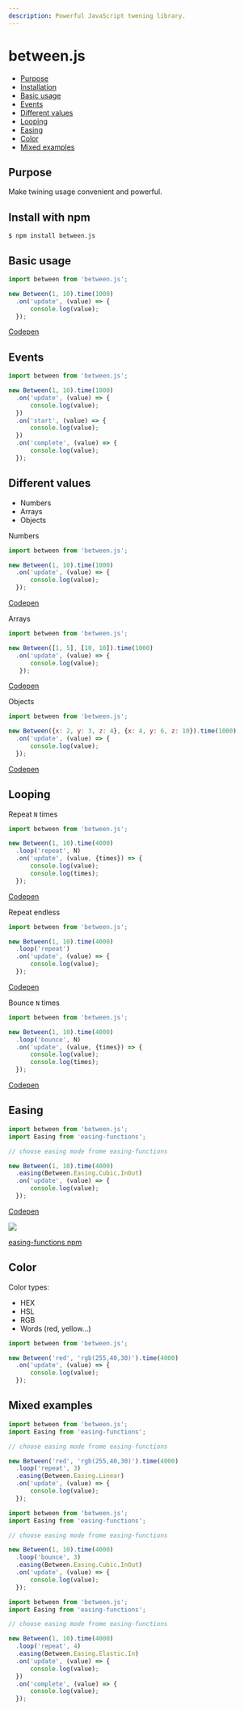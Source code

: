 ```yaml
---
description: Powerful JavaScript twening library.
---
```


# between.js

* [Purpose](./#purpose)
* [Installation](./#install-with-npm)
* [Basic usage](./#basic-usage)
* [Events](./#events)
* [Different values](./#different-values)
* [Looping](./#looping)
* [Easing](./#easing)
* [Color](./#color)
* [Mixed examples](./#mixed-examples)

## Purpose

Make twining usage convenient and powerful.

## Install with npm 

```
$ npm install between.js
```

## Basic usage

```javascript
import between from 'between.js';

new Between(1, 10).time(1000)
  .on('update', (value) => {
      console.log(value);
  });
```

[Codepen](http://google.com)

## Events

```javascript
import between from 'between.js';

new Between(1, 10).time(1000)
  .on('update', (value) => {
      console.log(value); 
  })
  .on('start', (value) => {
      console.log(value);
  })
  .on('complete', (value) => {
      console.log(value);
  });
```

## Different values

* Numbers
* Arrays
* Objects

Numbers

```javascript
import between from 'between.js';

new Between(1, 10).time(1000)
  .on('update', (value) => {
      console.log(value);
  });
```

[Codepen](http://g.com)

Arrays

```javascript
import between from 'between.js';

new Between([1, 5], [10, 10]).time(1000)
  .on('update', (value) => {
      console.log(value);
   });
```

[Codepen](http://google.com)

Objects

```javascript
import between from 'between.js';

new Between({x: 2, y: 3, z: 4}, {x: 4, y: 6, z: 10}).time(1000)
  .on('update', (value) => {
      console.log(value);
  });
```

[Codepen](http://google.com)

## Looping

Repeat `N` times

```javascript
import between from 'between.js';

new Between(1, 10).time(4000)
  .loop('repeat', N)
  .on('update', (value, {times}) => {
      console.log(value);
      console.log(times);
  });
```

[Codepen](http://g.com)

Repeat endless

```javascript
import between from 'between.js';

new Between(1, 10).time(4000)
  .loop('repeat')
  .on('update', (value) => {
      console.log(value);
  });
```

[Codepen](http://g.com)

Bounce `N` times

```javascript
import between from 'between.js';

new Between(1, 10).time(4000)
  .loop('bounce', N)
  .on('update', (value, {times}) => {
      console.log(value);
      console.log(times);
  });
```

[Codepen](http://h.com)

## Easing

```javascript
import between from 'between.js';
import Easing from 'easing-functions';

// choose easing mode frome easing-functions

new Between(1, 10).time(4000)
  .easing(Between.Easing.Cubic.InOut)
  .on('update', (value) => {
      console.log(value);
  });
```

[Codepen](http://g.com)

![](.gitbook/assets/screen-shot-2018-07-29-at-13.25.52.png)

[easing-functions npm](https://www.npmjs.com/package/easing-functions) 

## Color

Color types:

* HEX
* HSL
* RGB
* Words \(red, yellow...\)

```javascript
import between from 'between.js';

new Between('red', 'rgb(255,40,30)').time(4000)
  .on('update', (value) => {
      console.log(value);
  });
```

## Mixed examples

```javascript
import between from 'between.js';
import Easing from 'easing-functions';

// choose easing mode frome easing-functions

new Between('red', 'rgb(255,40,30)').time(4000)
  .loop('repeat', 3)
  .easing(Between.Easing.Linear)
  .on('update', (value) => {
      console.log(value);
  });
```

```javascript
import between from 'between.js';
import Easing from 'easing-functions';

// choose easing mode frome easing-functions

new Between(1, 10).time(4000)
  .loop('bounce', 3)
  .easing(Between.Easing.Cubic.InOut)
  .on('update', (value) => {
      console.log(value);
  });
```

```javascript
import between from 'between.js';
import Easing from 'easing-functions';

// choose easing mode frome easing-functions

new Between(1, 10).time(4000)
  .loop('repeat', 4)
  .easing(Between.Easing.Elastic.In)
  .on('update', (value) => {
      console.log(value);
  })
  .on('complete', (value) => {
      console.log(value);
  });
```

